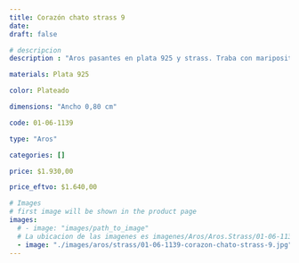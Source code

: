 ```yaml
---
title: Corazón chato strass 9
date: 
draft: false

# descripcion
description : "Aros pasantes en plata 925 y strass. Traba con mariposita."

materials: Plata 925

color: Plateado

dimensions: "Ancho 0,80 cm"

code: 01-06-1139

type: "Aros"

categories: []

price: $1.930,00

price_eftvo: $1.640,00

# Images
# first image will be shown in the product page
images:
  # - image: "images/path_to_image"
  # La ubicacion de las imagenes es imagenes/Aros/Aros.Strass/01-06-1139-corazon-chato-strass-9
  - image: "./images/aros/strass/01-06-1139-corazon-chato-strass-9.jpg"
---
```

